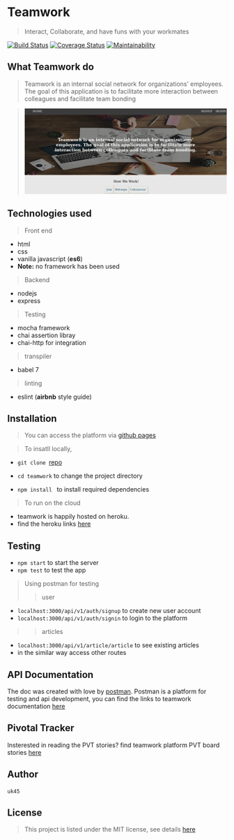 # Teamwork
> Interact, Collaborate, and have funs with your workmates

[![Build Status](https://travis-ci.com/itsUk45/teamwork.svg?branch=develop)](https://travis-ci.com/itsUk45/teamwork)
[![Coverage Status](https://coveralls.io/repos/github/itsUk45/teamwork/badge.svg?branch=develop)](https://coveralls.io/github/itsUk45/teamwork?branch=develop)
[![Maintainability](https://api.codeclimate.com/v1/badges/e2d6a8fb6e75de1a5da0/maintainability)](https://codeclimate.com/github/itsUk45/teamwork/maintainability)

## What  Teamwork do
>Teamwork is an​ internal social network for organizations’ employees. The goal of this application is to facilitate more interaction between colleagues and facilitate team bonding

>![team work](./UI/images/teamwork.png)

## Technologies used
>Front end
- html
- css
- vanilla javascript (__es6__)
- __Note:__ no framework has been used

>Backend
- nodejs
- express 
>Testing
- mocha framework
- chai assertion libray
- chai-http for integration
>transpiler
- babel 7
>linting
- eslint (__airbnb__ style guide)


## Installation
>You can access the platform via [github pages](https://itsuk45.github.io/teamwork/UI/html/)

>To insatll locally,

 
- `git clone `[repo](https://github.com/itsUk45/teamwork) 

- `cd teamwork` to change the project directory
- `npm install ` to install required dependencies

>To run on the cloud 
- teamwork is happily hosted on heroku.
- find the heroku links [here](https://teamwork-kose.herokuapp.com/api/v1)


## Testing
- `npm start` to start the server
- `npm test` to test the app
>Using postman for testing
>>user
- `localhost:3000/api/v1/auth/signup` to create new user account
- `localhost:3000/api/v1/auth/signin` to login to the platform
>>articles
- `localhost:3000/api/v1/article/article` to see existing articles
- in the similar way access other routes

## API Documentation
The doc was created with love by [postman](https://www.getpostman.com/). Postman is a platform for testing and api development, you can find the links to teamwork documentation [here](https://documenter.getpostman.com/view/9023297/SVtR3WJU?version=latest#intro)

## Pivotal Tracker
Insterested in reading the PVT stories? find teamwork platform PVT board stories [here](https://www.pivotaltracker.com/n/projects/2399537)

## Author
    uk45

## License
>This project is listed under the MIT license, see details [here](#)

